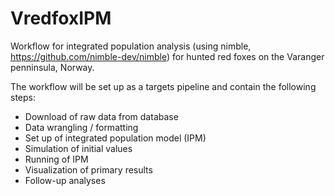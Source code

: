 # VredfoxIPM

Workflow for integrated population analysis (using nimble, https://github.com/nimble-dev/nimble) for hunted red foxes on the Varanger penninsula, Norway. 

The workflow will be set up as a targets pipeline and contain the following steps: 
- Download of raw data from database
- Data wrangling / formatting
- Set up of integrated population model (IPM)
- Simulation of initial values
- Running of IPM
- Visualization of primary results
- Follow-up analyses
